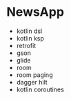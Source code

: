 # NewsApp

- kotlin dsl
- kotlin ksp
- retrofit
- gson
- glide
- room
- room paging
- dagger hilt
- kotlin coroutines
